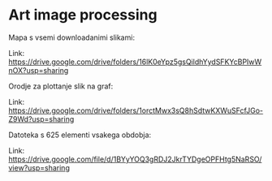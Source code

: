 # Art image processing

Mapa s vsemi downloadanimi slikami:

Link: https://drive.google.com/drive/folders/16lK0eYpz5gsQildhYydSFKYcBPIwWnOX?usp=sharing

Orodje za plottanje slik na graf: 

Link: https://drive.google.com/drive/folders/1orctMwx3sQ8hSdtwKXWuSFcfJGo-Z9Wd?usp=sharing

Datoteka s 625 elementi vsakega obdobja:

Link: https://drive.google.com/file/d/1BYyYOQ3gRDJ2JkrTYDgeOPFHtg5NaRSO/view?usp=sharing
